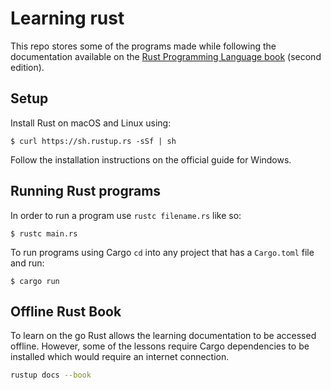 # Learning rust

This repo stores some of the programs made while following the documentation available on the [Rust Programming Language book](https://doc.rust-lang.org/book/second-edition/ch01-00-introduction.html) (second edition).

## Setup

Install Rust on macOS and Linux using:

```
$ curl https://sh.rustup.rs -sSf | sh
```

Follow the installation instructions on the official guide for Windows.

## Running Rust programs

In order to run a program use `rustc filename.rs` like so:

```
$ rustc main.rs
```

To run programs using Cargo `cd` into any project that has a `Cargo.toml` file and run:

```
$ cargo run
```

## Offline Rust Book

To learn on the go Rust allows the learning documentation to be accessed offline. However, some of the lessons require Cargo dependencies to be installed which would require an internet connection.

```bash
rustup docs --book
```
